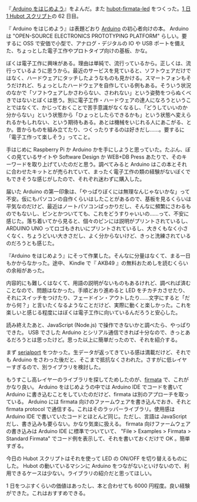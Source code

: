 『[ Arduino をはじめよう][isbn:487311537X]』をよんだ。また [hubot-firmata-led][gh:bouzuya/hubot-firmata-led] をつくった。[1 日 1 Hubot スクリプト][hubot-script-per-day]の 62 日目。

『 Arduino をはじめよう』は表題どおり [Arduino][arduino] の初心者向けの本。 Arduino は "OPEN-SOURCE ELECTRONICS PROTOTYPING PLATFORM" らしい。要するに OSS で安価で小型で、アナログ・デジタルの IO や USB ポートを備えた、ちょっとした電子工作やプロトタイプ向けの基板、かな。

ぼくは電子工作に興味がある。理由は単純で、流行っているから。正しくは、流行っているように思うから。最近のサービスを見ていると、ソフトウェアだけではなく、ハードウェアにタッチしたようなものも見かける。スマートフォンもそうだけれど、ちょっとしたハードウェアを自作している例もある。そういう状況のなかで「ソフトウェアしかさわらない、さわれない」という姿勢をつらぬくべきではないとぼくは思う。別に電子工作・ハードウェアの達人になろうということではなくて、かじっておくことで苦手意識がなくなるし、「どうしていいのか分からない」という状態から「ひょっとしたらできるかも」という状態へ変えられるかもしれない、という期待もある。あとは機械をいじれる人にあこがる、とか。昔からものを組み立てたり、つくったりするのは好きだし……。要するに「電子工作って楽しそう」ってこと。

手はじめに Raspberry Pi か Arduino かを手にしようと思っていた。たぶん、ぼくの見ているサイトや Software Design か WEB+DB Press あたりで、そのキーワードを取り上げていたのだと思う。調べてみると Arduino はこの本とそれに合わせたキットとが売られていて、まったく電子工作の類の経験がないぼくでもできそうな感じがしたので、それぞれ迷わずに購入した。

届いた Arduino の第一印象は、「やっぱりぼくには無理なんじゃないかな」って不安。仮にもパソコンの自作くらいはしたことがあるので、基板を見るくらいは平気なのだけど、最近はノートパソコンばっかりだし、そんなに頻繁にさわるものでもないし、ピンとかついてても、これをどうすりゃいいの……って、不安に感じた。落ち着いてから見ると、個々のピンには説明がプリントされているし、 ARDUINO UNO ってロゴもきれいにプリントされているし、大きくもなく小さくなく、ちょうどいい大きさだし、よく分からないけど、きっと洗練されているのだろうとも感じた。

『Arduino をはじめよう』にそって作業した。そんなに分量はなくて、まる一日もかからなかった。途中、 Kindle で『 AKB49 』の無料おためしを読むくらいの余裕があった。

内容的にも難しくはなくて、用語の説明がないものもあるけれど、調べれば済むことなので、問題はなかった。手順どおり進めると LED をチカチカさせたり、それにスイッチをつけたり、フェードイン・アウトしたり……文字にすると「だから何？」と言いたくなるようなことだけど、実際に動くと楽しかった。これを楽しいと感じる程度にはぼくは電子工作に向いているんだろうと安心した。

読み終えたあと、JavaScript (Node.js) で操作できないかと調べたら、やっぱりできた。 USB でさした Arduino とシリアル通信できれば十分なので、きっとあるだろうとは思ったけど。思った以上に簡単だったので、それを紹介する。

まず [serialport][gh:voodootikigod/node-serialport] をつかった。生データが返ってきている感は満載だけど、それでも Arduino をさわった後だと、そこまで抵抗なくさわれた。さすがに低レイヤーすぎるので、別ライブラリを検討した。

もうすこし高レイヤーのライブラリを探してためしたのが、[firmata][gh:jgautier/firmata] で、これがかなり良い。 Arduino をはじめようの中では Arduino IDE でコードを書いて Arduino に書き込むことをしていたのだけど、firmata は別のアプローチを取っている。 Arduino には firmata 向けのファームウェアを書き込んでおき、それと firmata protocol で通信する。これはそのラッパーライブラリ。使用感は Arduino IDE で書いていたコードとほとんど同じ。ただし、言語は JavaScript だし、書き込みも要らない。かなり気楽に扱える。 firmata 向けファームウェアの書き込みは Arduino IDE に標準でついていて、 "File > Examples > Firmata > Standard Firmata" でコード例を表示して、それを書いておくだけで OK 。簡単すぎる。

今日の Hubot スクリプトはそれを使って LED の ON/OFF を切り替えるものにした。 Hubot の動いているマシンに Arduino をつながないといけないので、利用できるケースは少ない。ライブラリの紹介だと思ってほしい。

1 日をつぶすくらいの価値はあったし、本と合わせても 6000 円程度。良い経験ができた。これはおすすめできる。

[isbn:487311537X]: https://www.amazon.co.jp/dp/487311537X
[arduino]: http://arduino.cc/
[gh:voodootikigod/node-serialport]: https://github.com/voodootikigod/node-serialport
[gh:jgautier/firmata]: https://github.com/jgautier/firmata
[gh:bouzuya/hubot-firmata-led]: https://github.com/bouzuya/hubot-firmata-led
[hubot-script-per-day]: http://blog.bouzuya.net/posts?tags=hubot-script-per-day

